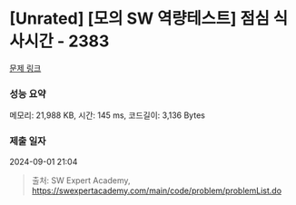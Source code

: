 # [Unrated] [모의 SW 역량테스트] 점심 식사시간 - 2383 

[문제 링크](https://swexpertacademy.com/main/code/problem/problemDetail.do?contestProbId=AV5-BEE6AK0DFAVl) 

### 성능 요약

메모리: 21,988 KB, 시간: 145 ms, 코드길이: 3,136 Bytes

### 제출 일자

2024-09-01 21:04



> 출처: SW Expert Academy, https://swexpertacademy.com/main/code/problem/problemList.do